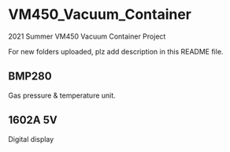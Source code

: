 # VM450_Vacuum_Container
2021 Summer VM450 Vacuum Container Project

For new folders uploaded, plz add description in this README file.

## BMP280
Gas pressure & temperature unit.

## 1602A 5V
Digital display




